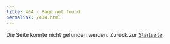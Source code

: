 ```yaml
---
title: 404 - Page not found
permalink: /404.html
---
```


Die Seite konnte nicht gefunden werden. Zurück zur [Startseite](/).
